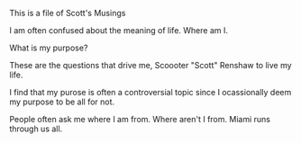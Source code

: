 This is a file of Scott's Musings

I am often confused about the meaning of life.  Where am I.

What is my purpose?  

These are the questions that drive me, Scoooter "Scott" Renshaw to live my life.

I find that my purose is often a controversial topic since I ocassionally deem my purpose to be all for not.

People often ask me where I am from. Where aren't I from. Miami runs through us all. 
